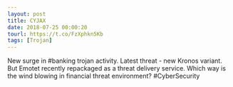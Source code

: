 ```yaml
---
layout: post
title: CYJAX
date: 2018-07-25 00:00:20
tourl: https://t.co/FzXphkn5Kb
tags: [Trojan]
---
```

New surge in #banking trojan activity. Latest threat - new Kronos variant. But Emotet recently repackaged as a threat delivery service. Which way is the wind blowing in financial threat environment? #CyberSecurity